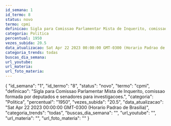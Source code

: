 ```yaml
---
id_semana: 1
id_termo: 8
status: novo
termo: cpmi
definicao: Sigla para Comissao Parlamentar Mista de Inquerito, comissao formada por deputados e senadores para investigacoes.
categoria: Politica
percentual: 1950
vezes_subida: 20.5
data_atualizacao: Sat Apr 22 2023 00:00:00 GMT-0300 (Horario Padrao de Brasilia)
categoria_trends: todas
buscas_dia_semana: 
url_youtube: 
url_materia: 
url_foto_materia: 
---
```


{
  "id_semana": "1",
  "id_termo": "8",
  "status": "novo",
  "termo": "cpmi",
  "definicao": "Sigla para Comissao Parlamentar Mista de Inquerito, comissao formada por deputados e senadores para investigacoes.",
  "categoria": "Politica",
  "percentual": "1950",
  "vezes_subida": "20.5",
  "data_atualizacao": "Sat Apr 22 2023 00:00:00 GMT-0300 (Horario Padrao de Brasilia)",
  "categoria_trends": "todas",
  "buscas_dia_semana": "",
  "url_youtube": "",
  "url_materia": "",
  "url_foto_materia": ""
}